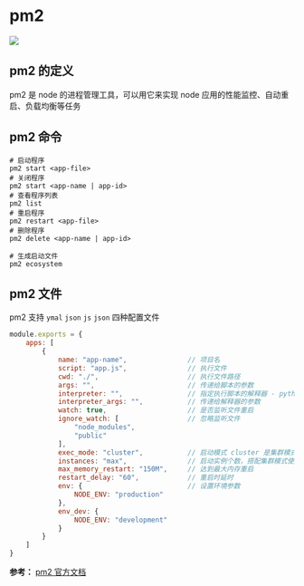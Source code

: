 # pm2

![](http://vuepress.test.upcdn.net/pm2.png)


## pm2 的定义

pm2 是 node 的进程管理工具，可以用它来实现 node 应用的性能监控、自动重启、负载均衡等任务

## pm2 命令

```shell
# 启动程序
pm2 start <app-file>
# 关闭程序
pm2 start <app-name | app-id>
# 查看程序列表
pm2 list
# 重启程序
pm2 restart <app-file>
# 删除程序
pm2 delete <app-name | app-id>

# 生成启动文件
pm2 ecosystem
```

## pm2 文件

pm2 支持 `ymal` `json` `js` `json` 四种配置文件

```js
module.exports = {
    apps: [
        {
            name: "app-name",               // 项目名
            script: "app.js",               // 执行文件
            cwd: "./",                      // 执行文件路径
            args: "",                       // 传递给脚本的参数
            interpreter: "",                // 指定执行脚本的解释器 - python|node
            interpreter_args: "",           // 传递给解释器的参数
            watch: true,                    // 是否监听文件重启
            ignore_watch: [                 // 忽略监听文件
                "node_modules",
                "public"
            ],
            exec_mode: "cluster",           // 启动模式 cluster 是集群模式
            instances: "max",               // 启动实例个数，搭配集群模式使用
            max_memory_restart: "150M",     // 达到最大内存重启
            restart_delay: "60",            // 重启时延时
            env: {                          // 设置环境参数
                NODE_ENV: "production"
            },
            env_dev: {
                NODE_ENV: "development"
            }
        }
    ]
}
```

**参考：** [pm2 官方文档](https://pm2.keymetrics.io/docs/usage/quick-start/)
